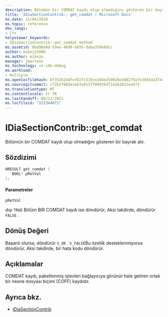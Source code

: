 ```yaml
---
description: Bölümün bir COMDAT kaydı olup olmadığını gösteren bir bayrak alır.
title: 'IDiaSectionContrib:: get_comdat | Microsoft Docs'
ms.date: 11/04/2016
ms.topic: reference
dev_langs:
- C++
helpviewer_keywords:
- IDiaSectionContrib::get_comdat method
ms.assetid: 8bd9be8d-59ee-4698-b055-daba354b8dcc
author: mikejo5000
ms.author: mikejo
manager: jmartens
ms.technology: vs-ide-debug
ms.workload:
- multiple
ms.openlocfilehash: bf353b244fef82fc519ce264e259026e308275a7e39d1da374406b8268b25115
ms.sourcegitcommit: c72b2f603e1eb3a4157f00926df2e263831ea472
ms.translationtype: MT
ms.contentlocale: tr-TR
ms.lasthandoff: 08/12/2021
ms.locfileid: "121344871"
---
```

# <a name="idiasectioncontribget_comdat"></a>IDiaSectionContrib::get_comdat
Bölümün bir COMDAT kaydı olup olmadığını gösteren bir bayrak alır.

## <a name="syntax"></a>Sözdizimi

```C++
HRESULT get_comdat ( 
   BOOL* pRetVal
);
```

#### <a name="parameters"></a>Parametreler
 `pRetVal`

dışı `TRUE` Bölüm BIR COMDAT kaydı ise döndürür; Aksi takdirde, döndürür `FALSE` .

## <a name="return-value"></a>Dönüş Değeri
 Başarılı olursa, döndürür `S_OK` . `S_FALSE`Bu özellik desteklenmiyorsa döndürür. Aksi takdirde, bir hata kodu döndürür.

## <a name="remarks"></a>Açıklamalar
 COMDAT kaydı, paketlenmiş işlevleri bağlayıcıya görünür hale getiren ortak bir nesne dosyası biçimi (COFF) kaydıdır.

## <a name="see-also"></a>Ayrıca bkz.
- [IDiaSectionContrib](../../debugger/debug-interface-access/idiasectioncontrib.md)
